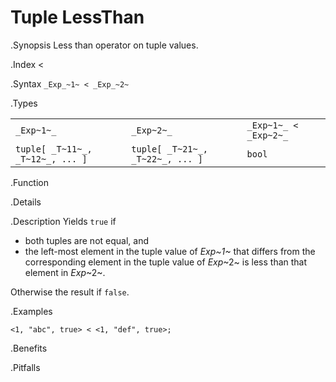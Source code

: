 # Tuple LessThan

.Synopsis
Less than operator on tuple values.

.Index
<

.Syntax
`_Exp_~1~ < _Exp_~2~`

.Types


|                                 |                                  |                        |
| --- | --- | --- |
| `_Exp~1~_`                      |  `_Exp~2~_`                      | `_Exp~1~_ < _Exp~2~_`  |
| `tuple[ _T~11~_, _T~12~_, ... ]` |  `tuple[ _T~21~_, _T~22~_, ... ]` | `bool`                |


.Function

.Details

.Description
Yields `true` if 

*  both tuples are not equal, and
*  the left-most element in the tuple value of _Exp~1~_ that differs from the corresponding element in the tuple 
value of _Exp_~2~ is less than that element in _Exp_~2~.


Otherwise the result if `false`.

.Examples
```rascal-shell
<1, "abc", true> < <1, "def", true>;
```

.Benefits

.Pitfalls

